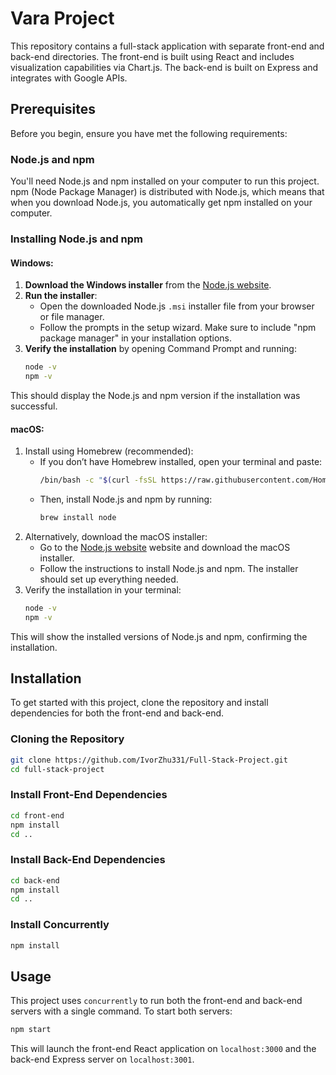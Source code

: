 # Vara Project

This repository contains a full-stack application with separate front-end and back-end directories. The front-end is built using React and includes visualization capabilities via Chart.js. The back-end is built on Express and integrates with Google APIs.

## Prerequisites

Before you begin, ensure you have met the following requirements:

### Node.js and npm

You'll need Node.js and npm installed on your computer to run this project. npm (Node Package Manager) is distributed with Node.js, which means that when you download Node.js, you automatically get npm installed on your computer.

### Installing Node.js and npm

#### Windows:

1. **Download the Windows installer** from the [Node.js website](https://nodejs.org/).
2. **Run the installer**:
   - Open the downloaded Node.js `.msi` installer file from your browser or file manager.
   - Follow the prompts in the setup wizard. Make sure to include "npm package manager" in your installation options.
3. **Verify the installation** by opening Command Prompt and running:
   ```bash
   node -v
   npm -v
   ```
This should display the Node.js and npm version if the installation was successful.

#### macOS:

1. Install using Homebrew (recommended):
   - If you don’t have Homebrew installed, open your terminal and paste:
     ```bash
     /bin/bash -c "$(curl -fsSL https://raw.githubusercontent.com/Homebrew/install/HEAD/install.sh)"
     ```
   - Then, install Node.js and npm by running:
     ```bash
     brew install node
     ```
2. Alternatively, download the macOS installer:
   - Go to the [Node.js website](https://nodejs.org/) website and download the macOS installer.
   - Follow the instructions to install Node.js and npm. The installer should set up everything needed.
3. Verify the installation in your terminal:
   ```bash
   node -v
   npm -v
   ```
This will show the installed versions of Node.js and npm, confirming the installation.

## Installation

To get started with this project, clone the repository and install dependencies for both the front-end and back-end.

### Cloning the Repository

```bash
git clone https://github.com/IvorZhu331/Full-Stack-Project.git
cd full-stack-project
```

### Install Front-End Dependencies

```bash
cd front-end
npm install
cd ..
```

### Install Back-End Dependencies

```bash
cd back-end
npm install
cd ..
```

### Install Concurrently

```bash
npm install
```

## Usage

This project uses `concurrently` to run both the front-end and back-end servers with a single command. To start both servers:

```bash
npm start
```

This will launch the front-end React application on `localhost:3000` and the back-end Express server on `localhost:3001`.
